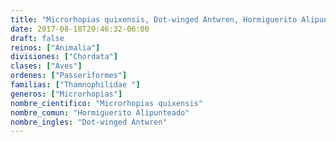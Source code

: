 ```yaml
---
title: "Microrhopias quixensis, Dot-winged Antwren, Hormiguerito Alipunteado"
date: 2017-08-18T20:46:32-06:00
draft: false
reinos: ["Animalia"]
divisiones: ["Chordata"]
clases: ["Aves"]
ordenes: ["Passeriformes"]
familias: ["Thamnophilidae "]
generos: ["Microrhopias"]
nombre_cientifico: "Microrhopias quixensis"
nombre_comun: "Hormiguerito Alipunteado"
nombre_ingles: "Dot-winged Antwren"
---
```

